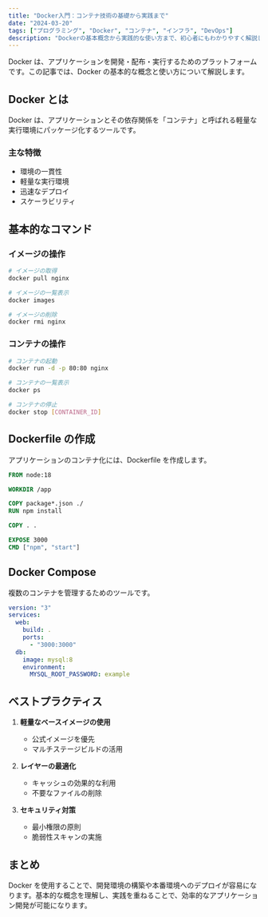 ```yaml
---
title: "Docker入門：コンテナ技術の基礎から実践まで"
date: "2024-03-20"
tags: ["プログラミング", "Docker", "コンテナ", "インフラ", "DevOps"]
description: "Dockerの基本概念から実践的な使い方まで、初心者にもわかりやすく解説します。"
---
```


Docker は、アプリケーションを開発・配布・実行するためのプラットフォームです。この記事では、Docker の基本的な概念と使い方について解説します。

## Docker とは

Docker は、アプリケーションとその依存関係を「コンテナ」と呼ばれる軽量な実行環境にパッケージ化するツールです。

### 主な特徴

- 環境の一貫性
- 軽量な実行環境
- 迅速なデプロイ
- スケーラビリティ

## 基本的なコマンド

### イメージの操作

```bash
# イメージの取得
docker pull nginx

# イメージの一覧表示
docker images

# イメージの削除
docker rmi nginx
```

### コンテナの操作

```bash
# コンテナの起動
docker run -d -p 80:80 nginx

# コンテナの一覧表示
docker ps

# コンテナの停止
docker stop [CONTAINER_ID]
```

## Dockerfile の作成

アプリケーションのコンテナ化には、Dockerfile を作成します。

```dockerfile
FROM node:18

WORKDIR /app

COPY package*.json ./
RUN npm install

COPY . .

EXPOSE 3000
CMD ["npm", "start"]
```

## Docker Compose

複数のコンテナを管理するためのツールです。

```yaml
version: "3"
services:
  web:
    build: .
    ports:
      - "3000:3000"
  db:
    image: mysql:8
    environment:
      MYSQL_ROOT_PASSWORD: example
```

## ベストプラクティス

1. **軽量なベースイメージの使用**

   - 公式イメージを優先
   - マルチステージビルドの活用

2. **レイヤーの最適化**

   - キャッシュの効果的な利用
   - 不要なファイルの削除

3. **セキュリティ対策**
   - 最小権限の原則
   - 脆弱性スキャンの実施

## まとめ

Docker を使用することで、開発環境の構築や本番環境へのデプロイが容易になります。基本的な概念を理解し、実践を重ねることで、効率的なアプリケーション開発が可能になります。
